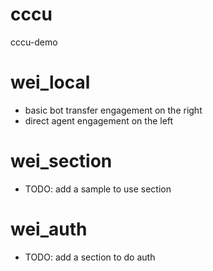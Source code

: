 # cccu
cccu-demo

# wei_local
- basic bot transfer engagement on the right
- direct agent engagement on the left

# wei_section
- TODO: add a sample to use section

# wei_auth
- TODO: add a section to do auth
